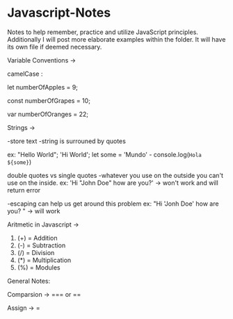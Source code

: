 # Javascript-Notes
Notes to help remember, practice and utilize JavaScript principles.
Additionally I will post more elaborate examples within the folder.
It will have its own file if deemed necessary.

Variable Conventions ->

camelCase :

let numberOfApples = 9;

const numberOfGrapes = 10;

var numberOfOranges = 22;

Strings -> 

-store text
-string is surrouned by quotes

ex:
"Hello World";
'Hi World';
let some = 'Mundo' - 
console.log(`Hola ${some}`)

double quotes vs single quotes
-whatever you use on the outside you can't use on the inside.
ex: 'Hi "John Doe" how are you?' -> won't work and will return error

-escaping can help us get around this problem
ex: "Hi \'Jonh Doe\' how are you? " -> will work


Aritmetic in Javascript ->

1. (+) = Addition
2. (-) = Subtraction
3. (/) = Division
4. (*) = Multiplication
5. (%) = Modules


General Notes:

Comparsion -> === or ==

Assign -> =








